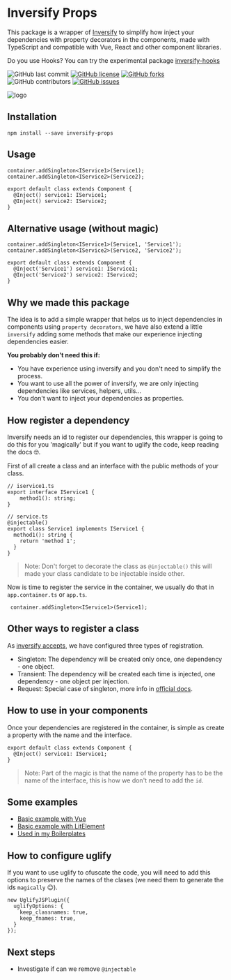 # Inversify Props
This package is a wrapper of [Inversify](https://github.com/inversify) to simplify how inject your dependencies with property decorators in the components, made with TypeScript and compatible with Vue, React and other component libraries.

Do you use Hooks? You can try the experimental package [inversify-hooks](https://github.com/ckgrafico/inversify-hooks)

![GitHub last commit](https://img.shields.io/github/last-commit/CKGrafico/inversify-props/master.svg)
[![GitHub license](https://img.shields.io/github/license/CKGrafico/inversify-props.svg)](https://github.com/CKGrafico/inversify-props/blob/master/LICENSE)
[![GitHub forks](https://img.shields.io/github/forks/CKGrafico/inversify-props.svg)](https://github.com/CKGrafico/inversify-props/network)
![GitHub contributors](https://img.shields.io/github/contributors/CKGrafico/inversify-props.svg)
[![GitHub issues](https://img.shields.io/github/issues/CKGrafico/inversify-props.svg)](https://github.com/CKGrafico/inversify-props/issues)

![logo](https://i.imgur.com/syVbzU6.gif)

## Installation
```
npm install --save inversify-props
```

## Usage
```
container.addSingleton<IService1>(Service1);
container.addSingleton<IService2>(Service2);

export default class extends Component {
  @Inject() service1: IService1;
  @Inject() service2: IService2;
}
```

## Alternative usage (without magic)
```
container.addSingleton<IService1>(Service1, 'Service1');
container.addSingleton<IService2>(Service2, 'Service2');

export default class extends Component {
  @Inject('Service1') service1: IService1;
  @Inject('Service2') service2: IService2;
}
```

## Why we made this package
The idea is to add a simple wrapper that helps us to inject dependencies in components using `property decorators`, we have also extend a little `inversify` adding some methods that make our experience injecting dependencies easier.

**You probably don't need this if:**
- You have experience using inversify and you don't need to simplify the process.
- You want to use all the power of inversify, we are only injecting dependencies like services, helpers, utils...
- You don't want to inject your dependencies as properties.

## How register a dependency
Inversify needs an id to register our dependencies, this wrapper is going to do this for you 'magically' but if you want to uglify the code, keep reading the docs 🤓.

First of all create a class and an interface with the public methods of your class.
```
// iservice1.ts
export interface IService1 {
    method1(): string;
}

// service.ts
@injectable()
export class Service1 implements IService1 {
  method1(): string {
    return 'method 1';
  }
}
```
> Note: Don't forget to decorate the class as `@injectable()` this will made your class candidate to be injectable inside other.

Now is time to register the service in the container, we usually do that in `app.container.ts` or `app.ts`.
```
 container.addSingleton<IService1>(Service1);
```

## Other ways to register a class
As [inversify accepts](https://github.com/inversify/InversifyJS/blob/master/wiki/scope.md), we have configured three types of registration.
- Singleton: The dependency will be created only once, one dependency - one object.
- Transient: The dependency will be created each time is injected, one dependency - one object per injection.
- Request: Special case of singleton, more info in [official docs](https://github.com/inversify/InversifyJS/blob/master/wiki/scope.md#about-inrequestscope).

## How to use in your components
Once your dependencies are registered in the container, is simple as create a property with the name and the interface.
```
export default class extends Component {
  @Inject() service1: IService1;
}
```

> Note: Part of the magic is that the name of the property has to be the name of the interface, this is how we don't need to add the `id`.

## Some examples
- [Basic example with Vue](https://github.com/CKGrafico/inversify-props/tree/master/examples/vue)
- [Basic example with LitElement](https://github.com/CKGrafico/inversify-props/tree/master/examples/lit-element)
- [Used in my Boilerplates](https://boilerplates.js.org)

## How to configure uglify
If you want to use uglify to ofuscate the code, you will need to add this options to preserve the names of the clases (we need them to generate the ids `magically` 😉).

```
new UglifyJSPlugin({
  uglifyOptions: {
    keep_classnames: true,
    keep_fnames: true,
  }
});
```

## Next steps
- Investigate if can we remove `@injectable`

